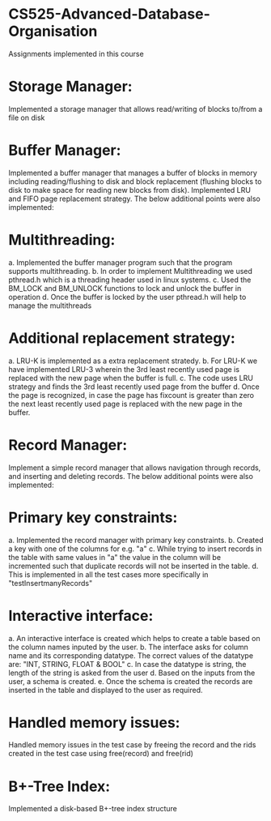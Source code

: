 # CS525-Advanced-Database-Organisation
Assignments implemented in this course
# Storage Manager: 
Implemented a storage manager that allows read/writing of blocks to/from a file on disk
# Buffer Manager:
Implemented a buffer manager that manages a buffer of blocks in memory including reading/flushing to disk and block replacement (flushing blocks to disk to make space for reading new blocks from disk). Implemented LRU and FIFO page replacement strategy. The below additional points were also implemented:
# Multithreading: 
  a. Implemented the buffer manager program such that the program supports multithreading. 
  b. In order to implement Multithreading we used pthread.h which is a threading header used in linux systems. 
  c. Used the BM_LOCK and BM_UNLOCK functions to lock and unlock the buffer in operation
  d. Once the buffer is locked by the user pthread.h will help to manage the multithreads 

# Additional replacement strategy: 
  a. LRU-K is implemented as a extra replacement stratedy. 
  b. For LRU-K we have implemented LRU-3 wherein the 3rd least recently used page is replaced with the new page when the buffer is full. 
  c. The code uses LRU strategy and finds the 3rd least recently used page from the buffer 
  d. Once the page is recognized, in case the page has fixcount is greater than zero the next least recently used page is replaced with the new page in the buffer.

# Record Manager: 
Implement a simple record manager that allows navigation through records, and inserting and deleting records. The below additional points were also implemented:
# Primary key constraints:  
  a. Implemented the record manager with primary key constraints.
  b. Created a key with one of the columns for e.g. "a"
  c. While trying to insert records in the table with same values in "a" the value in the column will be incremented such that duplicate records will not be inserted in the table. 
  d. This is implemented in all the test cases more specifically in "testInsertmanyRecords"

# Interactive interface:
  a. An interactive interface is created which helps to create a table based on the column names inputed by the user. 
  b. The interface asks for column name and its corresponding datatype. The correct values of the datatype are: "INT, STRING, FLOAT & BOOL"
  c. In case the datatype is string, the length of the string is asked from the user
  d. Based on the inputs from the user, a schema is created. 
  e. Once the schema is created the records are inserted in the table and displayed to the user as required. 

# Handled memory issues:
Handled memory issues in the test case by freeing the record and the rids created in the test case using free(record) and free(rid)

# B+-Tree Index: 
Implemented a disk-based B+-tree index structure
